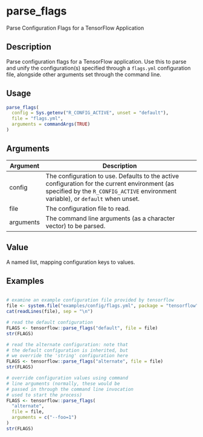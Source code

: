 # parse_flags


Parse Configuration Flags for a TensorFlow Application




## Description

Parse configuration flags for a TensorFlow application. Use
this to parse and unify the configuration(s) specified through
a ``flags.yml`` configuration file, alongside other arguments
set through the command line.





## Usage
```r
parse_flags(
  config = Sys.getenv("R_CONFIG_ACTIVE", unset = "default"),
  file = "flags.yml",
  arguments = commandArgs(TRUE)
)
```




## Arguments


Argument      |Description
------------- |----------------
config | The configuration to use. Defaults to the active configuration for the current environment (as specified by the ``R_CONFIG_ACTIVE`` environment variable), or ``default`` when unset.
file | The configuration file to read.
arguments | The command line arguments (as a character vector) to be parsed.





## Value

A named  list, mapping configuration keys to values.





## Examples

```r

# examine an example configuration file provided by tensorflow
file <- system.file("examples/config/flags.yml", package = "tensorflow")
cat(readLines(file), sep = "\n")

# read the default configuration
FLAGS <- tensorflow::parse_flags("default", file = file)
str(FLAGS)

# read the alternate configuration: note that
# the default configuration is inherited, but
# we override the 'string' configuration here
FLAGS <- tensorflow::parse_flags("alternate", file = file)
str(FLAGS)

# override configuration values using command
# line arguments (normally, these would be
# passed in through the command line invocation
# used to start the process)
FLAGS <- tensorflow::parse_flags(
  "alternate",
  file = file,
  arguments = c("--foo=1")
)
str(FLAGS)


```





